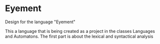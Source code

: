 # Eyement
Design for the language "Eyement"

This a language that is being created as a project in the classes Languages and Automatons.
The first part is about the lexical and syntactical analysis
